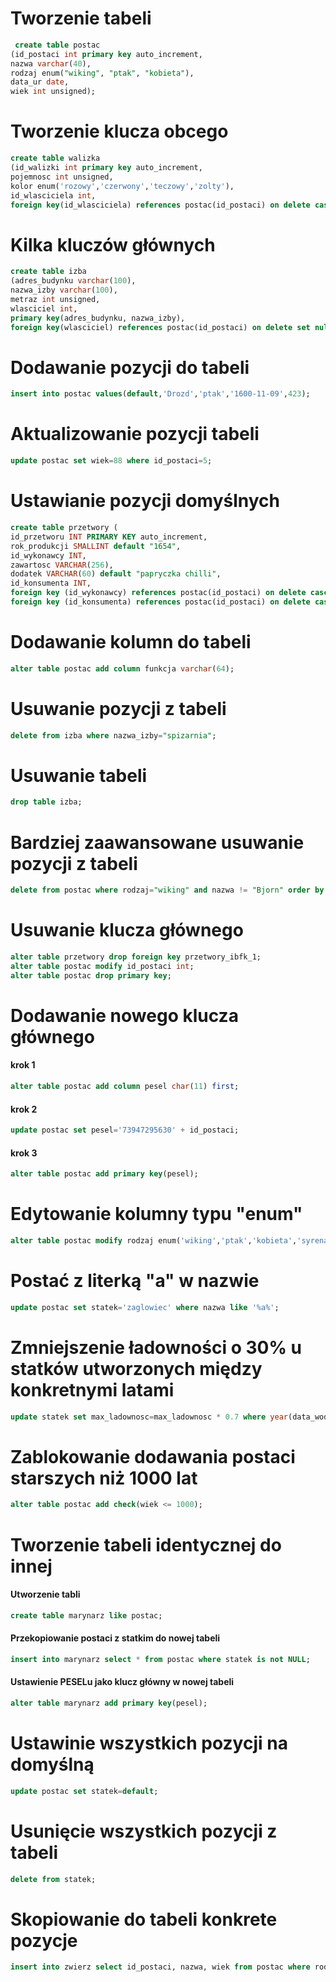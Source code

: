# Tworzenie tabeli
```sql
 create table postac
(id_postaci int primary key auto_increment, 
nazwa varchar(40), 
rodzaj enum("wiking", "ptak", "kobieta"), 
data_ur date, 
wiek int unsigned);
```

# Tworzenie klucza obcego
```sql
create table walizka
(id_walizki int primary key auto_increment,
pojemnosc int unsigned,
kolor enum('rozowy','czerwony','teczowy','zolty'),
id_wlasciciela int,
foreign key(id_wlasciciela) references postac(id_postaci) on delete cascade);
```
# Kilka kluczów głównych
```sql
create table izba
(adres_budynku varchar(100),
nazwa_izby varchar(100),
metraz int unsigned,
wlasciciel int,
primary key(adres_budynku, nazwa_izby),
foreign key(wlasciciel) references postac(id_postaci) on delete set null);
```
# Dodawanie pozycji do tabeli
```sql
insert into postac values(default,'Drozd','ptak','1600-11-09',423);
```
# Aktualizowanie pozycji tabeli
```sql
update postac set wiek=88 where id_postaci=5;
```
# Ustawianie pozycji domyślnych
```sql
create table przetwory (
id_przetworu INT PRIMARY KEY auto_increment, 
rok_produkcji SMALLINT default "1654", 
id_wykonawcy INT, 
zawartosc VARCHAR(256), 
dodatek VARCHAR(60) default "papryczka chilli",
id_konsumenta INT, 
foreign key (id_wykonawcy) references postac(id_postaci) on delete cascade, 
foreign key (id_konsumenta) references postac(id_postaci) on delete cascade);
```
# Dodawanie kolumn do tabeli
```sql
alter table postac add column funkcja varchar(64);
```
# Usuwanie pozycji z tabeli
```sql
delete from izba where nazwa_izby="spizarnia";
```
# Usuwanie tabeli
```sql
drop table izba;
```
# Bardziej zaawansowane usuwanie pozycji z tabeli
```sql
delete from postac where rodzaj="wiking" and nazwa != "Bjorn" order by data_ur asc limit 2;
```

# Usuwanie klucza głównego
```sql
alter table przetwory drop foreign key przetwory_ibfk_1;
alter table postac modify id_postaci int;
alter table postac drop primary key;
```
# Dodawanie nowego klucza głównego
#### krok 1
```sql
alter table postac add column pesel char(11) first;
```
#### krok 2
```sql
update postac set pesel='73947295630' + id_postaci;
```
#### krok 3
```sql
alter table postac add primary key(pesel);
```

# Edytowanie kolumny typu "enum"
```sql
alter table postac modify rodzaj enum('wiking','ptak','kobieta','syrena');
```
# Postać z literką "a" w nazwie
```sql
update postac set statek='zaglowiec' where nazwa like '%a%';
```
# Zmniejszenie ładowności o 30% u statków utworzonych między konkretnymi latami 
```sql
update statek set max_ladownosc=max_ladownosc * 0.7 where year(data_wodowania) between 1901 and 2000;
```
# Zablokowanie dodawania postaci starszych niż 1000 lat
```sql
alter table postac add check(wiek <= 1000);
```
# Tworzenie tabeli identycznej do innej
#### Utworzenie tabli
```sql
create table marynarz like postac;
```
#### Przekopiowanie postaci z statkim do nowej tabeli
```sql
insert into marynarz select * from postac where statek is not NULL;
```
#### Ustawienie PESELu jako klucz główny w nowej tabeli
```sql
alter table marynarz add primary key(pesel);
```
# Ustawinie wszystkich pozycji na domyślną
```sql
update postac set statek=default;
```
# Usunięcie wszystkich pozycji z tabeli
```sql
delete from statek;
```
# Skopiowanie do tabeli konkrete pozycje
```sql
insert into zwierz select id_postaci, nazwa, wiek from postac where rodzaj='ptak' or rodzaj='syrena' or rodzaj='waz';
```
